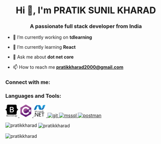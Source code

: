 <h1 align="center">Hi 👋, I'm PRATIK SUNIL KHARAD</h1>
<h3 align="center">A passionate full stack developer from India</h3>

- 🔭 I’m currently working on **tdlearning**

- 🌱 I’m currently learning **React**

- 💬 Ask me about **dot net core**

- 📫 How to reach me **pratikkharad2000@gmail.com**

<h3 align="left">Connect with me:</h3>
<p align="left">
</p>

<h3 align="left">Languages and Tools:</h3>
<p align="left"> <a href="https://getbootstrap.com" target="_blank" rel="noreferrer"> <img src="https://raw.githubusercontent.com/devicons/devicon/master/icons/bootstrap/bootstrap-plain-wordmark.svg" alt="bootstrap" width="40" height="40"/> </a> <a href="https://www.w3schools.com/cs/" target="_blank" rel="noreferrer"> <img src="https://raw.githubusercontent.com/devicons/devicon/master/icons/csharp/csharp-original.svg" alt="csharp" width="40" height="40"/> </a> <a href="https://dotnet.microsoft.com/" target="_blank" rel="noreferrer"> <img src="https://raw.githubusercontent.com/devicons/devicon/master/icons/dot-net/dot-net-original-wordmark.svg" alt="dotnet" width="40" height="40"/> </a> <a href="https://git-scm.com/" target="_blank" rel="noreferrer"> <img src="https://www.vectorlogo.zone/logos/git-scm/git-scm-icon.svg" alt="git" width="40" height="40"/> </a> <a href="https://www.microsoft.com/en-us/sql-server" target="_blank" rel="noreferrer"> <img src="https://www.svgrepo.com/show/303229/microsoft-sql-server-logo.svg" alt="mssql" width="40" height="40"/> </a> <a href="https://postman.com" target="_blank" rel="noreferrer"> <img src="https://www.vectorlogo.zone/logos/getpostman/getpostman-icon.svg" alt="postman" width="40" height="40"/> </a> </p>

<p><img align="left" src="https://github-readme-stats.vercel.app/api/top-langs?username=pratikkharad&show_icons=true&locale=en&layout=compact" alt="pratikkharad" /></p>

<p>&nbsp;<img align="center" src="https://github-readme-stats.vercel.app/api?username=pratikkharad&show_icons=true&locale=en" alt="pratikkharad" /></p>

<p><img align="center" src="https://github-readme-streak-stats.herokuapp.com/?user=pratikkharad&" alt="pratikkharad" /></p>
